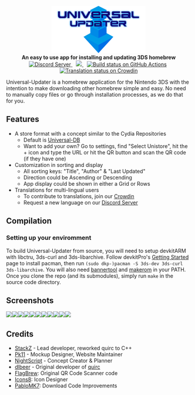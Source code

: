 <p align="center">
	<a href="https://universal-team.net/projects/universal-updater.html"><img src="https://github.com/Universal-Team/Universal-Updater/blob/master/app/banner.png"></a><br>
	<b>An easy to use app for installing and updating 3DS homebrew</b><br>
	<a href="https://discord.gg/KDJCfGF" style="padding-right: 5px;">
		<img src="https://img.shields.io/badge/Discord%20Server-%23universal--updater-green.svg" alt="Discord Server">
	</a>
	<a href="https://gbatemp.net/threads/release-universal-updater-a-universally-good-updater.551824/" style="padding-left: 5px; padding-right: 5px;">
		<img src="https://img.shields.io/badge/GBAtemp-thread-blue.svg" height="20">
	</a>
	<a href="https://github.com/Universal-Team/Universal-Updater/actions?query=workflow%3A%22Build+Universal-Updater%22" style="padding-left: 5px; padding-right: 5px;">
		<img src="https://github.com/Universal-Team/Universal-Updater/workflows/Build%20Universal-Updater/badge.svg" height="20" alt="Build status on GitHub Actions">
	</a>
	<a title="Crowdin" target="_blank" href="https://crowdin.com/project/universal-updater"><img src="https://badges.crowdin.net/universal-updater/localized.svg" alt="Translation status on Crowdin"></a>
</p>

Universal-Updater is a homebrew application for the Nintendo 3DS with the intention to make downloading other homebrew simple and easy. No need to manually copy files or go through installation processes, as we do that for you.

## Features

- A store format with a concept similar to the Cydia Repositories
   - Default is [Universal-DB](https://db.universal-team.net)
   - Want to add your own? Go to settings, find "Select Unistore", hit the + icon and type the URL or hit the QR button and scan the QR code (if they have one)
- Customization in sorting and display
   - All sorting keys: "Title", "Author" & "Last Updated"
   - Direction could be Ascending or Descending
   - App display could be shown in either a Grid or Rows
- Translations for multi-lingual users
   - To contribute to translations, join our [Crowdin](https://crwd.in/universal-updater)
   - Request a new language on our [Discord Server](https://discord.gg/KDJCfGF)

## Compilation
### Setting up your enviromment

To build Universal-Updater from source, you will need to setup devkitARM with libctru, 3ds-curl and 3ds-libarchive. Follow devkitPro's [Getting Started](https://devkitpro.org/wiki/Getting_Started) page to install pacman, then run `(sudo dkp-)pacman -S 3ds-dev 3ds-curl 3ds-libarchive`. You will also need [bannertool](https://github.com/Steveice10/bannertool/releases/latest) and [makerom](https://github.com/profi200/Project_CTR/releases/latest) in your PATH. Once you clone the repo (and its submodules), simply run `make` in the source code directory.

## Screenshots

![](https://github.com/Universal-Team/Universal-Updater/blob/master/screenshots/Credits.png)![](https://github.com/Universal-Team/Universal-Updater/blob/master/screenshots/DirectorySelection.png)![](https://github.com/Universal-Team/Universal-Updater/blob/master/screenshots/DownloadList.png)![](https://github.com/Universal-Team/Universal-Updater/blob/master/screenshots/EntryInfo.png)![](https://github.com/Universal-Team/Universal-Updater/blob/master/screenshots/LanguageSelection.png)![](https://github.com/Universal-Team/Universal-Updater/blob/master/screenshots/ListStyle.png)![](https://github.com/Universal-Team/Universal-Updater/blob/master/screenshots/MarkMenu.png)![](https://github.com/Universal-Team/Universal-Updater/blob/master/screenshots/SearchMenu.png)![](https://github.com/Universal-Team/Universal-Updater/blob/master/screenshots/SettingsMenu.png)![](https://github.com/Universal-Team/Universal-Updater/blob/master/screenshots/SortMenu.png)![](https://github.com/Universal-Team/Universal-Updater/blob/master/screenshots/StoreSelection.png)

## Credits

- [StackZ](https://github.com/StackZ) - Lead developer, reworked quirc to C++
- [Pk11](https://github.com/Epicpkmn11) - Mockup Designer, Website Maintainer
- [NightScript](https://github.com/NightYoshi370) - Concept Creator & Planner
- [dlbeer](https://github.com/dlbeer) - Original developer of [quirc](https://github.com/dlbeer/quirc)
- [FlagBrew](https://github.com/FlagBrew): Original QR Code Scanner code
- [Icons8](https://icons8.com/): Icon Designer
- [PabloMK7](https://github.com/mariohackandglitch): Download Code Improvements